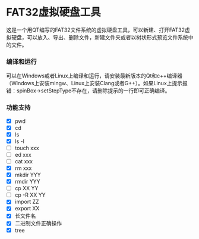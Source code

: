 # FAT32虚拟硬盘工具

这是一个用QT编写的FAT32文件系统的虚拟硬盘工具，可以新建、打开FAT32虚拟硬盘，可以放入、导出、删除文件，新建文件夹或者以树状形式预览文件系统中的文件。




### 编译和运行

可以在Windows或者Linux上编译和运行，请安装最新版本的Qt和c++编译器（Windows上安装mingw、Linux上安装Clang或者G++）。如果Linux上提示报错：spinBox->setStepType不存在，请删除提示的一行即可正确编译。



### 功能支持

- [x] pwd
- [x] cd
- [x] ls
- [x] ls -l
- [ ] touch xxx
- [ ] ed xxx
- [ ] cat xxx
- [x] rm xxx
- [x] mkdir YYY
- [x] rmdir YYY
- [ ] cp XX YY
- [ ] cp -R XX YY
- [x] import ZZ
- [x] export XX
- [x] 长文件名
- [x] 二进制文件正确操作
- [x] tree